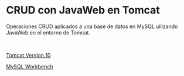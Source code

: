 # CRUD con JavaWeb en Tomcat

Operaciones CRUD aplicados a una base de datos en MySQL uilizando JavaWeb en el entorno de Tomcat.

<br>

[Tomcat Version 10](https://tomcat.apache.org/download-10.cgi)

[MySQL Workbench](https://dev.mysql.com/downloads/installer/)
